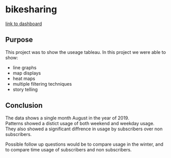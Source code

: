 # bikesharing

[link to dashboard](https://public.tableau.com/views/NYCCitibike_16516542770290/NYCCitibike?:language=en-US&:display_count=n&:origin=viz_share_link "Link to dashboard")  

## Purpose
This project was to show the useage tableau. In this project we were able to show:
- line graphs
- map displays
- heat maps
- multiple filtering techniques
- story telling  

## Conclusion
The data shows a single month August in the year of 2019.  
Patterns showed a distict usage of both weekend and weekday usage.  
They also showed a significant diffrence in usage by subscribers over non subscribers.  

Possible follow up questions would be to compare usage in the winter, and to compare time usage of subscribers and non subscribers.
